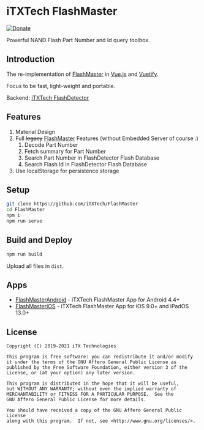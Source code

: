 # iTXTech FlashMaster

[![Donate](https://img.shields.io/badge/alipay-donate-yellow.svg)](https://qr.alipay.com/FKX04751EZDP0SQ0BOT137)

Powerful NAND Flash Part Number and Id query toolbox.

## Introduction

The re-implementation of [FlashMaster](https://github.com/PeratX/FlashMaster) in [Vue.js](https://vuejs.org/) and [Vuetify](https://vuetifyjs.com/).

Focus to be fast, light-weight and portable.

Backend: [iTXTech FlashDetector](https://github.com/iTXTech/FlashDetector)

## Features

1. Material Design
1. Full ~~legacy~~ [FlashMaster](https://github.com/PeratX/FlashMaster) Features (without Embedded Server of course :)
   1. Decode Part Number
   1. Fetch summary for Part Number
   1. Search Part Number in FlashDetector Flash Database
   1. Search Flash Id in FlashDetector Flash Database
1. Use localStorage for persistence storage 

## Setup

```bash
git clone https://github.com/iTXTech/FlashMaster
cd FlashMaster
npm i
npm run serve
```

## Build and Deploy

```bash
npm run build
```

Upload all files in `dist`.

## Apps

* [FlashMasterAndroid](https://github.com/iTXTech/FlashMasterAndroid) - iTXTech FlashMaster App for Android 4.4+ 
* [FlashMasteriOS](https://github.com/iTXTech/FlashMasteriOS) - iTXTech FlashMaster App for iOS 9.0+ and iPadOS 13.0+

## License

    Copyright (C) 2019-2021 iTX Technologies
    
    This program is free software: you can redistribute it and/or modify
    it under the terms of the GNU Affero General Public License as
    published by the Free Software Foundation, either version 3 of the
    License, or (at your option) any later version.

    This program is distributed in the hope that it will be useful,
    but WITHOUT ANY WARRANTY; without even the implied warranty of
    MERCHANTABILITY or FITNESS FOR A PARTICULAR PURPOSE.  See the
    GNU Affero General Public License for more details.

    You should have received a copy of the GNU Affero General Public License
    along with this program.  If not, see <http://www.gnu.org/licenses/>.
